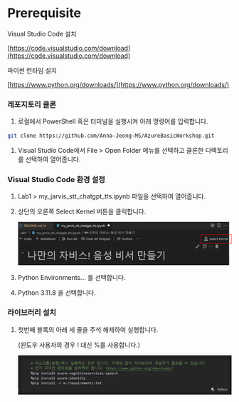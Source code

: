 # Prerequisite

Visual Studio Code 설치

[https://code.visualstudio.com/download](https://code.visualstudio.com/download)

파이썬 런타임 설치

[https://www.python.org/downloads/](https://www.python.org/downloads/)

### 레포지토리 클론

1. 로컬에서 PowerShell 혹은 터미널을 실행시켜 아래 명령어를 입력합니다.

```bash
git clone https://github.com/Anna-Jeong-MS/AzureBasicWorkshop.git
```

1. Visual Studio Code에서 File > Open Folder 메뉴를 선택하고 클론한 디렉토리를 선택하여 열어줍니다.

### Visual Studio Code 환경 설정

1. Lab1 > my_jarvis_stt_chatgpt_tts.ipynb 파일을 선택하여 열어줍니다.
2. 상단의 오른쪽 Select Kernel 버튼을 클릭합니다.
    
    ![Untitled](images/image1.png)
    
3. Python Environments… 를 선택합니다.
4. Python 3.11.8 을 선택합니다.

### 라이브러리 설치

1. 첫번째 블록의 아래 세 줄을 주석 해제하여 실행합니다.
    
    (윈도우 사용자의 경우 ! 대신 %를 사용합니다.)
    
    ![Untitled](images/image2.png)